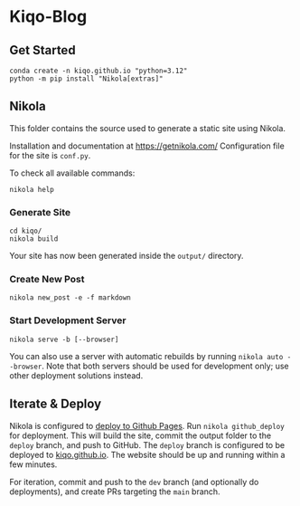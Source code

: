 # Kiqo-Blog

## Get Started 

```
conda create -n kiqo.github.io "python=3.12"
python -m pip install "Nikola[extras]"
```

## Nikola

This folder contains the source used to generate a static site using Nikola.

Installation and documentation at https://getnikola.com/
Configuration file for the site is ``conf.py``.

To check all available commands:
```
nikola help
```

### Generate Site
```
cd kiqo/
nikola build
```
Your site has now been generated inside the `output/` directory. 

### Create New Post
```
nikola new_post -e -f markdown
```

### Start Development Server
```
nikola serve -b [--browser]
```
You can also use a server with automatic rebuilds by running `nikola auto --browser`. Note that both servers should be used for development only; use other deployment solutions instead.

## Iterate & Deploy

Nikola is configured to [deploy to Github Pages](https://getnikola.com/handbook.html#deploying-to-github). 
Run `nikola github_deploy` for deployment. This will build the site, commit the output folder to the `deploy` branch, and push to GitHub. 
The `deploy` branch is configured to be deployed to [kiqo.github.io](https://kiqo.github.io).
The website should be up and running within a few minutes.

For iteration, commit and push to the `dev` branch (and optionally do deployments), and create PRs targeting the `main` branch.
